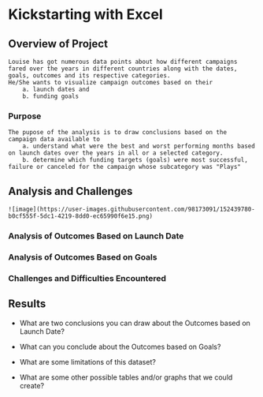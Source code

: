 # Kickstarting with Excel

## Overview of Project

	Louise has got numerous data points about how different campaigns fared over the years in different countries along with the dates, goals, outcomes and its respective categories. 
	He/She wants to visualize campaign outcomes based on their 
		a. launch dates and 
		b. funding goals

### Purpose

	The pupose of the analysis is to draw conclusions based on the campaign data available to 
		a. understand what were the best and worst performing months based on launch dates over the years in all or a selected category.
		b. determine which funding targets (goals) were most successful, failure or canceled for the campaign whose subcategory was "Plays" 

## Analysis and Challenges
	![image](https://user-images.githubusercontent.com/98173091/152439780-b0cf555f-5dc1-4219-8dd0-ec65990f6e15.png)


### Analysis of Outcomes Based on Launch Date

### Analysis of Outcomes Based on Goals

### Challenges and Difficulties Encountered

## Results

- What are two conclusions you can draw about the Outcomes based on Launch Date?
	

- What can you conclude about the Outcomes based on Goals?

- What are some limitations of this dataset?

- What are some other possible tables and/or graphs that we could create?
